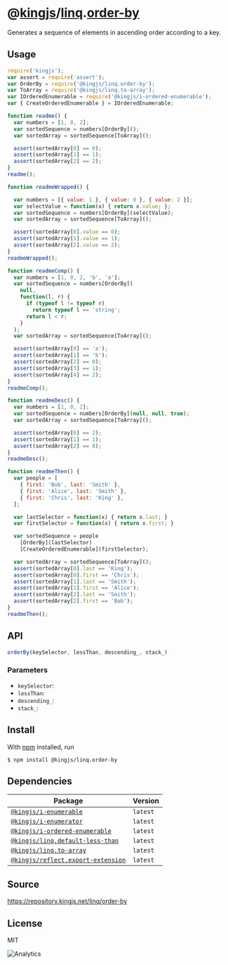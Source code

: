 # @[kingjs][@kingjs]/[linq][ns0].[order-by][ns1]
Generates a sequence of elements in ascending  order according to a key.
## Usage
```js
require('kingjs');
var assert = require('assert');
var OrderBy = require('@kingjs/linq.order-by');
var ToArray = require('@kingjs/linq.to-array');
var IOrderedEnumerable = require('@kingjs/i-ordered-enumerable');
var { CreateOrderedEnumerable } = IOrderedEnumerable;

function readme() {
  var numbers = [1, 0, 2];
  var sortedSequence = numbers[OrderBy]();
  var sortedArray = sortedSequence[ToArray]();

  assert(sortedArray[0] == 0);
  assert(sortedArray[1] == 1);
  assert(sortedArray[2] == 2);
}
readme();

function readmeWrapped() {

  var numbers = [{ value: 1 }, { value: 0 }, { value: 2 }];
  var selectValue = function(x) { return x.value; };
  var sortedSequence = numbers[OrderBy](selectValue);
  var sortedArray = sortedSequence[ToArray]();

  assert(sortedArray[0].value == 0);
  assert(sortedArray[1].value == 1);
  assert(sortedArray[2].value == 2);
}
readmeWrapped();

function readmeComp() {
  var numbers = [1, 0, 2, 'b', 'a'];
  var sortedSequence = numbers[OrderBy](
    null, 
    function(l, r) {
      if (typeof l != typeof r)
        return typeof l == 'string';
      return l < r;
    }
  );
  var sortedArray = sortedSequence[ToArray]();

  assert(sortedArray[0] == 'a');
  assert(sortedArray[1] == 'b');
  assert(sortedArray[2] == 0);
  assert(sortedArray[3] == 1);
  assert(sortedArray[4] == 2);
}
readmeComp();

function readmeDesc() {
  var numbers = [1, 0, 2];
  var sortedSequence = numbers[OrderBy](null, null, true);
  var sortedArray = sortedSequence[ToArray]();

  assert(sortedArray[0] == 2);
  assert(sortedArray[1] == 1);
  assert(sortedArray[2] == 0);
}
readmeDesc();

function readmeThen() {
  var people = [
    { first: 'Bob', last: 'Smith' },
    { first: 'Alice', last: 'Smith' },
    { first: 'Chris', last: 'King' },
  ];

  var lastSelector = function(x) { return x.last; }
  var firstSelector = function(x) { return x.first; }

  var sortedSequence = people
    [OrderBy](lastSelector)
    [CreateOrderedEnumerable](firstSelector);

  var sortedArray = sortedSequence[ToArray]();
  assert(sortedArray[0].last == 'King');
  assert(sortedArray[0].first == 'Chris');
  assert(sortedArray[1].last == 'Smith');
  assert(sortedArray[1].first == 'Alice');
  assert(sortedArray[2].last == 'Smith');
  assert(sortedArray[2].first == 'Bob');
}
readmeThen();

```

## API
```ts
orderBy(keySelector, lessThan, descending_, stack_)
```

### Parameters
- `keySelector`: 
- `lessThan`: 
- `descending_`: 
- `stack_`: 



## Install
With [npm](https://npmjs.org/) installed, run
```
$ npm install @kingjs/linq.order-by
```
## Dependencies
|Package|Version|
|---|---|
|[`@kingjs/i-enumerable`](https://www.npmjs.com/package/@kingjs/i-enumerable)|`latest`|
|[`@kingjs/i-enumerator`](https://www.npmjs.com/package/@kingjs/i-enumerator)|`latest`|
|[`@kingjs/i-ordered-enumerable`](https://www.npmjs.com/package/@kingjs/i-ordered-enumerable)|`latest`|
|[`@kingjs/linq.default-less-than`](https://www.npmjs.com/package/@kingjs/linq.default-less-than)|`latest`|
|[`@kingjs/linq.to-array`](https://www.npmjs.com/package/@kingjs/linq.to-array)|`latest`|
|[`@kingjs/reflect.export-extension`](https://www.npmjs.com/package/@kingjs/reflect.export-extension)|`latest`|
## Source
https://repository.kingjs.net/linq/order-by
## License
MIT

![Analytics](https://analytics.kingjs.net/linq/order-by)

[@kingjs]: https://www.npmjs.com/package/kingjs
[ns0]: https://www.npmjs.com/package/@kingjs/linq
[ns1]: https://www.npmjs.com/package/@kingjs/linq.order-by
